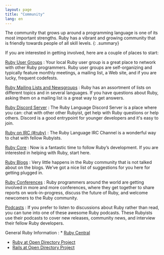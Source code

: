 ```yaml
---
layout: page
title: "Community"
lang: en
---
```


The community that grows up around a programming language is one of its
most important strengths. Ruby has a vibrant and growing community that
is friendly towards people of all skill levels.
{: .summary}

If you are interested in getting involved, here are a couple of places
to start:

[Ruby User Groups](user-groups/)
: Your local Ruby user group is a great place to network with other Ruby
  programmers. Ruby user groups are self-organizing and typically
  feature monthly meetings, a mailing list, a Web site, and if you are
  lucky, frequent codefests.

[Ruby Mailing Lists and Newsgroups](mailing-lists/)
: Ruby has an assortment of lists on different topics and in several
  languages. If you have questions about Ruby, asking them on a mailing
  list is a great way to get answers.

[Ruby Discord Server](https://discord.gg/UyQnKrT)
: The Ruby Language Discord Server is a place where you can:
  chat with other other Rubyist, get help with Ruby questions or help others.
  Discord is a good entrypoint for younger developers and it's easy to join.

[Ruby on IRC (#ruby)](irc://irc.freenode.net/ruby)
: The Ruby Language IRC Channel is a wonderful way to chat with fellow
  Rubyists.

[Ruby Core](ruby-core/)
: Now is a fantastic time to follow Ruby’s development.
  If you are interested in helping with Ruby, start here.

[Ruby Blogs](weblogs/)
: Very little happens in the Ruby community that is not talked about on
  the blogs. We’ve got a nice list of suggestions for you here for
  getting plugged in.

[Ruby Conferences](conferences/)
: Ruby programmers around the world are getting involved in more and
  more conferences, where they get together to share reports on
  work-in-progress, discuss the future of Ruby, and welcome newcomers to
  the Ruby community.

[Podcasts](podcasts/)
: If you prefer to listen to discussions about Ruby rather than read,
  you can tune into one of these awesome Ruby podcasts. These Rubyists
  use their podcasts to cover new releases, community news, and
  interview their fellow Ruby developers.

General Ruby Information
: * [Ruby Central][ruby-central]
  * [Ruby at Open Directory Project][ruby-opendir]
  * [Rails at Open Directory Project][rails-opendir]



[ruby-central]: http://rubycentral.org/
[ruby-opendir]: https://dmoztools.net/Computers/Programming/Languages/Ruby/
[rails-opendir]: https://dmoztools.net/Computers/Programming/Languages/Ruby/Software/Frameworks/Rails/
